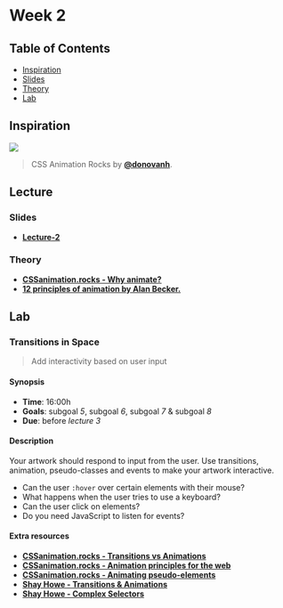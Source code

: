 # Week 2

## Table of Contents

*   [Inspiration](#inspiration)
*   [Slides](#slides)
*   [Theory](#theory)
*   [Lab](#assignments)

## Inspiration

[![][inspiration-cover]][inspiration-link]

> CSS Animation Rocks by [**@donovanh**][inspiration-author].

## Lecture

### Slides
*  [**Lecture-2**][slides-lecture]

### Theory
* [**CSSanimation.rocks - Why animate?**][theory-animate]
* [**12 principles of animation by Alan Becker.**](https://www.youtube.com/watch?v=haa7n3UGyDc&list=PL-bOh8btec4CXd2ya1NmSKpi92U_l6ZJd)

## Lab

### Transitions in Space

> Add interactivity based on user input

#### Synopsis

*   **Time**: 16:00h
*   **Goals**: subgoal _5_, subgoal _6_, subgoal _7_ & subgoal _8_
*   **Due**: before _lecture 3_

#### Description
Your artwork should respond to input from the user. Use transitions, animation, pseudo-classes and events to make your artwork interactive.
* Can the user `:hover` over certain elements with their mouse?
* What happens when the user tries to use a keyboard?
* Can the user click on elements?
* Do you need JavaScript to listen for events?

#### Extra resources
* [**CSSanimation.rocks - Transitions vs Animations**][theory-transition]
* [**CSSanimation.rocks - Animation principles for the web**][theory-principles]
* [**CSSanimation.rocks - Animating pseudo-elements**][theory-pseudo]
* [**Shay Howe - Transitions & Animations**][theory-animations]
* [**Shay Howe - Complex Selectors**][theory-selectors]


[inspiration-cover]: /assets/inspiration-rocks.png
[inspiration-link]: https://cssanimation.rocks/
[inspiration-author]: https://twitter.com/donovanh
[theory-animate]: https://cssanimation.rocks/why-animate/
[theory-transition]: https://cssanimation.rocks/transition-vs-animation/
[theory-animations]: https://learn.shayhowe.com/advanced-html-css/transitions-animations/
[theory-selectors]: https://learn.shayhowe.com/advanced-html-css/complex-selectors/
[theory-principles]: https://cssanimation.rocks/principles/
[theory-pseudo]: https://cssanimation.rocks/pseudo-elements/
[slides-lecture]: https://docs.google.com/presentation/d/1omOAhcSYu-6LnS0EuP3soIYzFFxXc-hVRplX3fa201M/edit?usp=sharing

